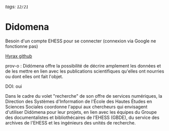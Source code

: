 ###### tags: `12/21`
# Didomena

Besoin d'un compte EHESS pour se connecter (connexion via Google ne fonctionne pas)

[Hyrax github](https://github.com/samvera/hyrax)

prov-o :
Didómena offre la possibilité de décrire amplement les données et de les mettre en lien avec les publications scientifiques qu'elles ont nourries ou dont elles ont fait l'objet.

DOI:
oui


Dans le cadre du volet "recherche" de son offre de services numériques, la Direction des Systèmes d'Information de l'École des Hautes Études en Sciences Sociales coordonne l'appui aux chercheurs qui envisagent d'utiliser Didόmena pour leur projets, en lien avec les équipes du Groupe des documentalistes et bibliothécaires de l’EHESS (GBDE), du service des archives de l'EHESS et les ingénieurs des unités de recherche. 
